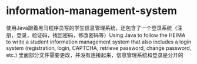 # information-management-system
使用Java跟着黑马程序员写的学生信息管理系统，还包含了一个登录系统（注册，登录，验证码，找回密码，修改密码等）Using Java to follow the HEIMA to write a student information management system that also includes a login system (registration, login, CAPTCHA, retrieve password, change password, etc.)
里面部分文件需要更改，并没有连接起来，信息管理系统和登录是分开的
